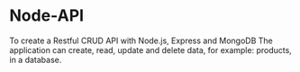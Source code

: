 # Node-API

To create a Restful CRUD API with Node.js, Express and MongoDB
The application can create, read, update and delete data, for example: products, in a database.